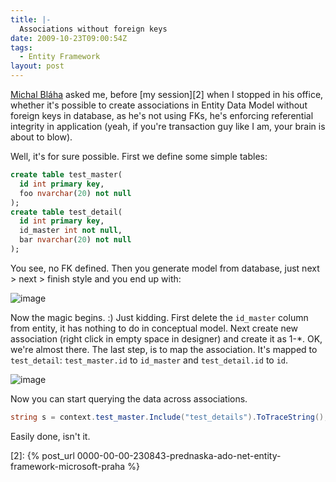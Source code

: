 ```yaml
---
title: |-
  Associations without foreign keys
date: 2009-10-23T09:00:54Z
tags:
  - Entity Framework
layout: post
---
```

[Michal Bláha][1] asked me, before [my session][2] when I stopped in his office, whether it's possible to create associations in Entity Data Model without foreign keys in database, as he's not using FKs, he's enforcing referential integrity in application (yeah, if you're transaction guy like I am, your brain is about to blow).

Well, it's for sure possible. First we define some simple tables:

```sql
create table test_master(
  id int primary key,
  foo nvarchar(20) not null
);
create table test_detail(
  id int primary key,
  id_master int not null,
  bar nvarchar(20) not null
);
```

You see, no FK defined. Then you generate model from database, just next > next > finish style and you end up with:

![image](/i/230963/associations_no_fk_1.png)

Now the magic begins. :) Just kidding. First delete the `id_master` column from entity, it has nothing to do in conceptual model. Next create new association (right click in empty space in designer) and create it as 1-*. OK, we're almost there. The last step, is to map the association. It's mapped to `test_detail`: `test_master.id` to `id_master` and `test_detail.id` to `id`.

![image](/i/230963/associations_no_fk_2.png)

Now you can start querying the data across associations.

```csharp
string s = context.test_master.Include("test_details").ToTraceString();
```

Easily done, isn't it.

[1]: http://blog.vyvojar.cz/michal
[2]: {% post_url 0000-00-00-230843-prednaska-ado-net-entity-framework-microsoft-praha %}